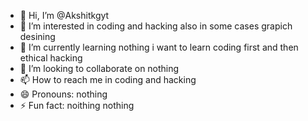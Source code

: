 - 👋 Hi, I’m @Akshitkgyt
- 👀 I’m interested in coding  and hacking also in some cases grapich desining
- 🌱 I’m currently learning nothing i want to learn coding first and then ethical hacking
- 💞️ I’m looking to collaborate on nothing
- 📫 How to reach me in coding and hacking
- 😄 Pronouns: nothing
- ⚡ Fun fact: noithing nothing

<!---
Akshitkgyt/Akshitkgyt is a ✨ special ✨ repository because its `README.md` (this file) appears on your GitHub profile.
You can click the Preview link to take a look at your changes.
--->
